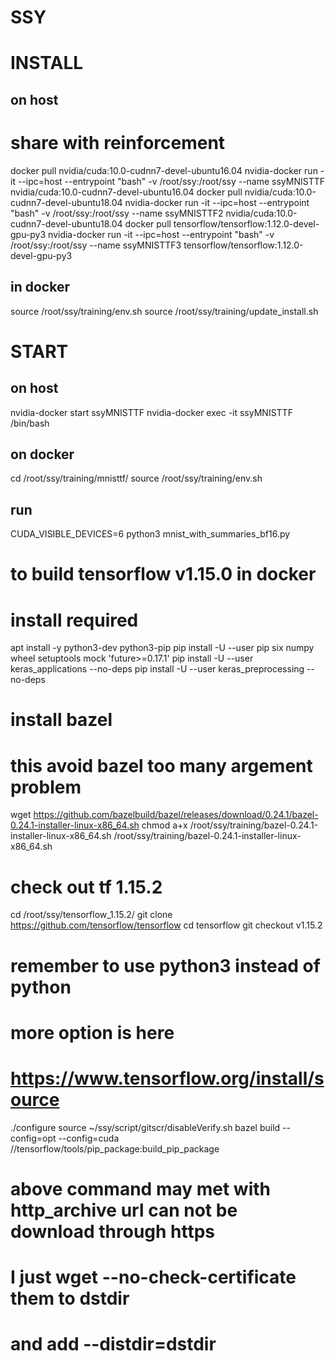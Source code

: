 # SSY
# INSTALL 
## on host
# share with reinforcement
docker pull  nvidia/cuda:10.0-cudnn7-devel-ubuntu16.04
nvidia-docker run -it  --ipc=host  --entrypoint "bash"   -v /root/ssy:/root/ssy  --name ssyMNISTTF   nvidia/cuda:10.0-cudnn7-devel-ubuntu16.04
docker pull  nvidia/cuda:10.0-cudnn7-devel-ubuntu18.04
nvidia-docker run -it  --ipc=host  --entrypoint "bash"   -v /root/ssy:/root/ssy  --name ssyMNISTTF2   nvidia/cuda:10.0-cudnn7-devel-ubuntu18.04
docker pull tensorflow/tensorflow:1.12.0-devel-gpu-py3
nvidia-docker run -it  --ipc=host  --entrypoint "bash"   -v /root/ssy:/root/ssy  --name ssyMNISTTF3    tensorflow/tensorflow:1.12.0-devel-gpu-py3





## in docker
source /root/ssy/training/env.sh
source /root/ssy/training/update_install.sh


# START
## on host
nvidia-docker start ssyMNISTTF
nvidia-docker exec -it ssyMNISTTF /bin/bash

## on docker
cd /root/ssy/training/mnisttf/
source /root/ssy/training/env.sh

## run
CUDA_VISIBLE_DEVICES=6 python3 mnist_with_summaries_bf16.py

# to build tensorflow v1.15.0 in docker
# install required 
apt install -y python3-dev python3-pip
pip install -U --user pip six numpy wheel setuptools mock 'future>=0.17.1'
pip install -U --user keras_applications --no-deps
pip install -U --user keras_preprocessing --no-deps

# install bazel
# this avoid bazel too many argement problem 
wget https://github.com/bazelbuild/bazel/releases/download/0.24.1/bazel-0.24.1-installer-linux-x86_64.sh
chmod a+x /root/ssy/training/bazel-0.24.1-installer-linux-x86_64.sh
/root/ssy/training/bazel-0.24.1-installer-linux-x86_64.sh

# check out tf 1.15.2
cd /root/ssy/tensorflow_1.15.2/
git clone https://github.com/tensorflow/tensorflow
cd tensorflow
git checkout v1.15.2

# remember to use python3 instead of python
# more option is here
# https://www.tensorflow.org/install/source
./configure
source ~/ssy/script/gitscr/disableVerify.sh
bazel build --config=opt --config=cuda //tensorflow/tools/pip_package:build_pip_package
# above command may met with http_archive url can not be download through https
# I just wget --no-check-certificate them to dstdir
# and add --distdir=dstdir


